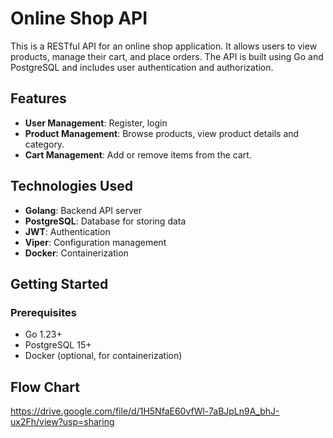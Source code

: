 # Online Shop API

This is a RESTful API for an online shop application. It allows users to view products, manage their cart, and place orders. The API is built using Go and PostgreSQL and includes user authentication and authorization.

## Features

- **User Management**: Register, login
- **Product Management**: Browse products, view product details and category.
- **Cart Management**: Add or remove items from the cart.

## Technologies Used

- **Golang**: Backend API server
- **PostgreSQL**: Database for storing data
- **JWT**: Authentication
- **Viper**: Configuration management
- **Docker**: Containerization

## Getting Started

### Prerequisites

- Go 1.23+
- PostgreSQL 15+
- Docker (optional, for containerization)

## Flow Chart
https://drive.google.com/file/d/1H5NfaE60vfWl-7aBJpLn9A_bhJ-ux2Fh/view?usp=sharing
